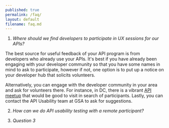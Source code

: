 ```yaml
---
published: true
permalink: /faq/
layout: default
filename: faq.md
---
```


1. *Where should we find developers to participate in UX sessions for our APIs?*  

The best source for useful feedback of your API program is from developers who already use your APIs.  It's best if you have already been engaging with your developer community so that you have some names in mind to ask to participate, however if not, one option is to put up a notice on your developer hub that solicits volunteers.  
  
Alternatively, you can engage with the developer community in your area and ask for volunteers there.  For instance, in DC, there is a vibrant [API meetup](http://www.meetup.com/DC-Web-API-User-Group/) that would be good to visit in search of participants.  Lastly, you can contact the API Usability team at GSA to ask for suggestions.   


2. *How can we do API usability testing with a remote participant?*  



3. *Question 3*  









